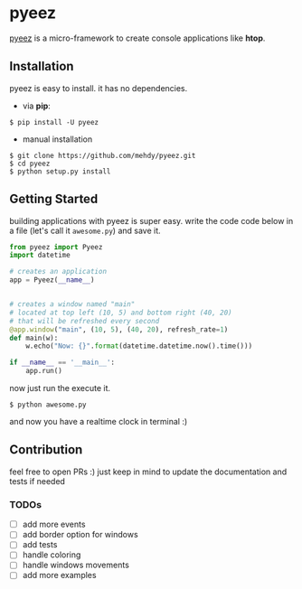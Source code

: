 # pyeez
[pyeez](https://pyeez.com) is a micro-framework to create console applications like **htop**.

## Installation
pyeez is easy to install. it has no dependencies.
* via **pip**:
```
$ pip install -U pyeez
```
* manual installation
```
$ git clone https://github.com/mehdy/pyeez.git
$ cd pyeez
$ python setup.py install
```
## Getting Started
building applications with pyeez is super easy.
write the code code below in a file (let's call it `awesome.py`) and save it.
```python
from pyeez import Pyeez
import datetime

# creates an application
app = Pyeez(__name__)


# creates a window named "main"
# located at top left (10, 5) and bottom right (40, 20)
# that will be refreshed every second
@app.window("main", (10, 5), (40, 20), refresh_rate=1)
def main(w):
    w.echo("Now: {}".format(datetime.datetime.now().time()))

if __name__ == '__main__':
    app.run()
```
now just run the execute it.
```
$ python awesome.py
```
and now you have a realtime clock in terminal :)

## Contribution
feel free to open PRs :)
just keep in mind to update the documentation and tests if needed

### TODOs

* [ ] add more events
* [ ] add border option for windows
* [ ] add tests
* [ ] handle coloring
* [ ] handle windows movements
* [ ] add more examples
